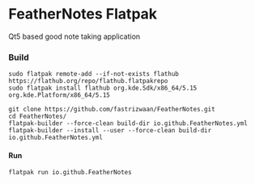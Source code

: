 # FeatherNotes Flatpak
Qt5 based good note taking application

### Build
```
sudo flatpak remote-add --if-not-exists flathub https://flathub.org/repo/flathub.flatpakrepo
sudo flatpak install flathub org.kde.Sdk/x86_64/5.15 org.kde.Platform/x86_64/5.15

git clone https://github.com/fastrizwaan/FeatherNotes.git
cd FeatherNotes/
flatpak-builder --force-clean build-dir io.github.FeatherNotes.yml
flatpak-builder --install --user --force-clean build-dir io.github.FeatherNotes.yml
```
#### Run
`flatpak run io.github.FeatherNotes`
